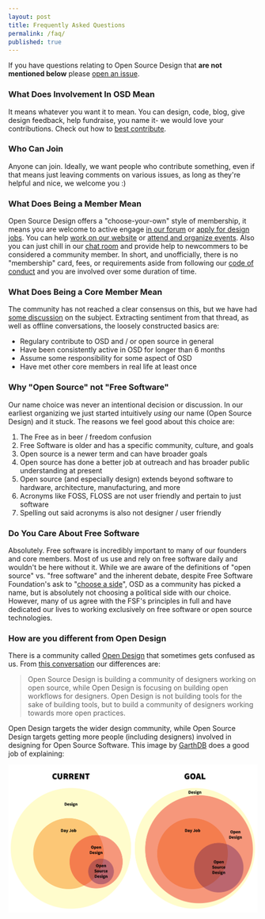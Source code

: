 ```yaml
---
layout: post
title: Frequently Asked Questions
permalink: /faq/
published: true
---
```


If you have questions relating to Open Source Design that **are not mentioned
below** please [open an issue](https://github.com/opensourcedesign/organization).

### What Does Involvement In OSD Mean

It means whatever you want it to mean. You can design, code, blog, give design
feedback, help fundraise, you name it- we would love your contributions. Check
out how to [best contribute](/contribute/).

### Who Can Join

Anyone can join. Ideally, we want people who contribute something, even if that
means just leaving comments on various issues, as long as they're helpful and
nice, we welcome you :)

### What Does Being a Member Mean

Open Source Design offers a "choose-your-own" style of membership, it means you
are welcome to active engage [in our forum](https://discourse.opensourcedesign.net) or [apply for design jobs](/jobs/). You can help [work on our website](https://github.com/opensourcedesign/opensourcedesign.net/issues) or [attend and organize events](/events/). Also you can just chill in our [chat room](http://chat.opensourcedesign.net) and provide help to newcommers to be considered a community member. In short, and unofficially, there is no "membership" card, fees, or requirements aside from following our [code of conduct](/code-of-conduct/) and you are involved over some duration of time.

### What Does Being a Core Member Mean

The community has not reached a clear consensus on this, but we have had [some discussion](
https://github.com/opensourcedesign/organization/issues/61) on the subject. Extracting sentiment from that thread, as well as offline conversations, the loosely constructed basics are:

- Regulary contribute to OSD and / or open source in general
- Have been consistently active in OSD for longer than 6 months
- Assume some responsibility for some aspect of OSD
- Have met other core members in real life at least once

### Why "Open Source" not "Free Software"

Our name choice was never an intentional decision or discussion. In our earliest
organizing we just started intuitively *using* our name (Open Source Design) and
it stuck. The reasons we feel good about this choice are:

1. The Free as in beer / freedom confusion
2. Free Software is older and has a specific community, culture, and goals
3. Open source is a newer term and can have broader goals
4. Open source has done a better job at outreach and has broader public
   understanding at present
5. Open source (and especially design) extends beyond software to hardware, architecture, manufacturing, and more
6. Acronyms like FOSS, FLOSS are not user friendly and pertain to just software
7. Spelling out said acronyms is also not designer / user friendly

### Do You Care About Free Software

Absolutely. Free software is incredibly important to many of our founders and core
members. Most of us use and rely on free software daily and wouldn't be here without it. While we are aware of the definitions of "open source" vs. "free software" and the inherent debate, despite Free Software Foundation's ask to "[choose a side](https://www.gnu.org/philosophy/open-source-misses-the-point.html)", OSD as a community has picked a name, but is absolutely not choosing a political side with our choice. However, many of us agree with the FSF's principles in full and have dedicated our lives to working exclusively on free software or open source technologies.

### How are you different from Open Design

There is a community called [Open Design](http://opendesign.foundation) that
sometimes gets confused as us. From [this conversation](https://github.com/opensourcedesign/resources/issues/14) our differences are:

> Open Source Design is building a community of designers working on open
> source, while Open Design is focusing on building open workflows for
> designers.  Open Design is not building tools for the sake of building tools,
> but to build a community of designers working towards more open practices.

Open Design targets the wider design community, while Open Source Design targets
getting more people (including designers) involved in designing for Open Source
Software. This image by [GarthDB](http://garthdb.com) does a good job of
explaining:

![differences](/images/osd-vs-od.png)
